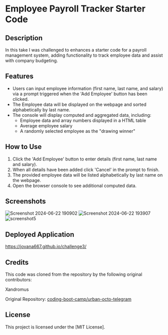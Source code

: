 # Employee Payroll Tracker Starter Code

## Description
In this take I was challenged to enhances a starter code for a payroll management system, adding functionality to track employee data and assist with company budgeting.

## Features
- Users can input employee information (first name, last name, and salary) via a prompt triggered when the 'Add Employee' button has been clicked.
- The Employee data will be displayed on the webpage and sorted alphabetically by last name.
- The console will display computed and aggregated data, including:
  - Employee data and array numbers displayed in a HTML table
  - Average employee salary
  - A randomly selected employee as the "drawing winner"

## How to Use
1. Click the 'Add Employee' button to enter details (first name, last name and salary).
3. When all details have been added click 'Cancel' in the prompt to finish.
4. The provided employee data will be listed alphabetically by last name on the webpage.
5. Open the browser console to see additional computed data.

## Screenshots

![Screenshot 2024-06-22 190902](https://github.com/Jovana667/challenge3/assets/114545493/6642eda4-4cc2-47c8-90a2-a0c9c52c8210)
![Screenshot 2024-06-22 193907](https://github.com/Jovana667/challenge3/assets/114545493/a77b68d8-94d8-4c06-b88a-6dfff5cce233)
![screenshot5](https://github.com/Jovana667/challenge3/assets/114545493/c3b446cc-61ce-4b8b-adbd-90ca4cce5a31)


## Deployed Application

https://jovana667.github.io/challenge3/

## Credits

This code was cloned from the repository by the following original contributors:

Xandromus

Original Repository: [coding-boot-camp/urban-octo-telegram](https://github.com/coding-boot-camp/curly-potato)

## License

This project is licensed under the [MIT License].

